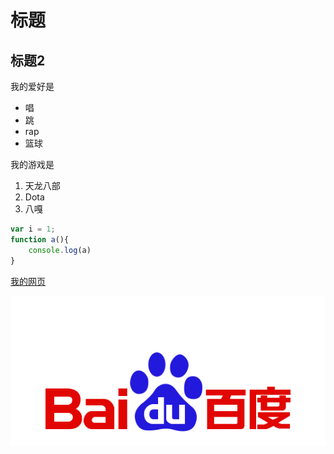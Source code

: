 # 标题

## 标题2

我的爱好是

* 唱
* 跳
* rap
* 篮球


我的游戏是

1. 天龙八部
2. Dota
3. 八嘎

```JavaScript
var i = 1;
function a(){
    console.log(a)
}
```

[我的网页](https://www.qq.com)


![一张图片](1.png)